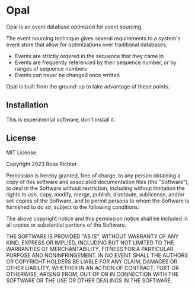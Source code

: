 # Opal

Opal is an event database optimized for event sourcing.

The event sourcing technique gives several requirements to a system's event
store that allow for optimizations over traditional databases:

- Events are strictly ordered in the sequence that they came in
- Events are frequently referenced by their sequence number, or by ranges of sequence numbers
- Events can never be changed once written

Opal is built from the ground-up to take advantage of these points.

## Installation

This is experimental software, don't install it.

## License

MIT License

Copyright 2023 Rosa Richter

Permission is hereby granted, free of charge, to any person obtaining a copy of
this software and associated documentation files (the "Software"), to deal in
the Software without restriction, including without limitation the rights to
use, copy, modify, merge, publish, distribute, sublicense, and/or sell copies
of the Software, and to permit persons to whom the Software is furnished to do
so, subject to the following conditions:

The above copyright notice and this permission notice shall be included in all
copies or substantial portions of the Software.

THE SOFTWARE IS PROVIDED "AS IS", WITHOUT WARRANTY OF ANY KIND, EXPRESS OR
IMPLIED, INCLUDING BUT NOT LIMITED TO THE WARRANTIES OF MERCHANTABILITY,
FITNESS FOR A PARTICULAR PURPOSE AND NONINFRINGEMENT. IN NO EVENT SHALL THE
AUTHORS OR COPYRIGHT HOLDERS BE LIABLE FOR ANY CLAIM, DAMAGES OR OTHER
LIABILITY, WHETHER IN AN ACTION OF CONTRACT, TORT OR OTHERWISE, ARISING FROM,
OUT OF OR IN CONNECTION WITH THE SOFTWARE OR THE USE OR OTHER DEALINGS IN THE
SOFTWARE.
